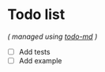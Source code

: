 # Todo list

_\( managed using [todo-md](https://github.com/Hypercubed/todo-md) \)_

- [ ] Add tests
- [ ] Add example